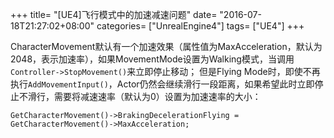 +++
title= "[UE4]飞行模式中的加速减速问题"
date= "2016-07-18T21:27:02+08:00"
categories= ["UnrealEngine4"]
tags= ["UE4"]
+++

CharacterMovement默认有一个加速效果（属性值为MaxAcceleration，默认为2048，表示加速率），如果MovementMode设置为Walking模式，当调用`Controller->StopMovement()`来立即停止移动；
但是Flying Mode时，即使不再执行`AddMovementInput()`，Actor仍然会继续滑行一段距离，如果希望此时立即停止不滑行，需要将减速速率（默认为0）设置为加速速率的大小：

    GetCharacterMovement()->BrakingDecelerationFlying = GetCharacterMovement()->MaxAcceleration;